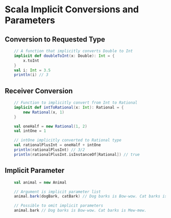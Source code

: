 # Scala Implicit Conversions and Parameters

## Conversion to Requested Type
```Scala
    // A function that implicitly converts Double to Int
    implicit def doubleToInt(x: Double): Int = { 
        x.toInt 
    }
    val i: Int = 3.5
    println(i) // 3
```

## Receiver Conversion
```Scala
    // Function to implicitly convert from Int to Rational
    implicit def intToRational(x: Int): Rational = {
        new Rational(x, 1)
    }

    val oneHalf = new Rational(1, 2)
    val intOne = 1

    // intOne implicitly converted to Rational type
    val rationalPlusInt = oneHalf + intOne
    println(rationalPlusInt) // 3/2
    println(rationalPlusInt.isInstanceOf[Rational]) // true
```

## Implicit Parameter
```Scala
    val animal = new Animal

    // Argument is implicit parameter list 
    animal.bark(dogBark, catBark) // Dog barks is Bow-wow. Cat barks is Mew-mew.

    // Possible to omit implicit parameters
    animal.bark // Dog barks is Bow-wow. Cat barks is Mew-mew.
```
